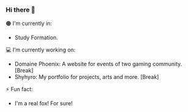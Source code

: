 ### Hi there 👋

🟠 I'm currently in:
- Study Formation.

💻 I’m currently working on:
- Domaine Phoenix: A website for events of two gaming community. [Break]
- Shyhyro: My portfolio for projects, arts and more. [Break]


⚡ Fun fact:
- I'm a real fox! For sure!

<!--
**Shyhyro/Shyhyro** is a ✨ _special_ ✨ repository because its `README.md` (this file) appears on your GitHub profile.

Here are some ideas to get you started:

- 💻 I’m currently working on ...
- 🌱 I’m currently learning ...
- 👥 I’m looking to collaborate on ...
- 🙋 I’m looking for help with ...
- 💬 Ask me about ...
- ✉️ How to reach me: ...
- 😄 Pronouns: ...
- ⚡ Fun fact: ...
-->
